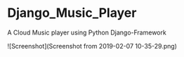# Django_Music_Player
A Cloud Music player using Python Django-Framework

![Screenshot](Screenshot from 2019-02-07 10-35-29.png)

